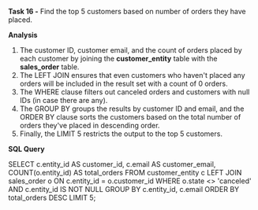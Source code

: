**Task 16 -** Find the top 5 customers based on number of orders they have placed.

**Analysis**

1. The customer ID, customer email, and the count of orders placed by each customer by joining the **customer_entity** table with the **sales_order** table.
2. The LEFT JOIN ensures that even customers who haven't placed any orders will be included in the result set with a count of 0 orders.
3. The WHERE clause filters out canceled orders and customers with null IDs (in case there are any).
4. The GROUP BY groups the results by customer ID and email, and the ORDER BY clause sorts the customers based on the total number of orders they've placed in descending order.
5.  Finally, the LIMIT 5 restricts the output to the top 5 customers.

**SQL Query**

SELECT
    c.entity_id AS customer_id,
    c.email AS customer_email,
    COUNT(o.entity_id) AS total_orders
FROM
    customer_entity c
LEFT JOIN sales_order o ON
    c.entity_id = o.customer_id
WHERE
    o.state <> 'canceled' AND c.entity_id IS NOT NULL
GROUP BY
    c.entity_id,
    c.email
ORDER BY
    total_orders
DESC
LIMIT 5;
